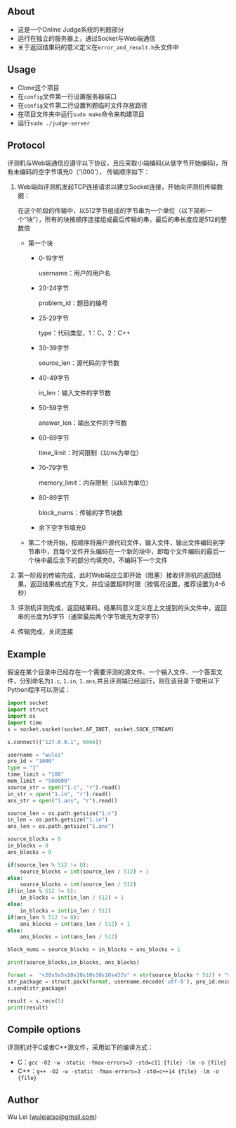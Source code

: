 ## About

+ 这是一个Online Judge系统的判题部分
+ 运行在独立的服务器上，通过Socket与Web端通信
+ 关于返回结果码的意义定义在`error_and_result.h`头文件中

## Usage

+ Clone这个项目
+ 在`config`文件第一行设置服务器端口
+ 在`config`文件第二行设置判题临时文件存放路径
+ 在项目文件夹中运行`sudo make`命令来构建项目
+ 运行`sudo ./judge-server`

## Protocol

评测机与Web端通信应遵守以下协议，且应采取小端编码(从低字节开始编码)，所有未编码的空字节填充0（‘\000’）， 传输顺序如下：

1. Web端向评测机发起TCP连接请求以建立Socket连接，开始向评测机传输数据：

   在这个阶段的传输中，以512字节组成的字节串为一个单位（以下简称一个“块”），所有的块按顺序连接组成最后传输的串，最后的串长度应是512的整数倍

   + 第一个块

     + 0-19字节

       username：用户的用户名

     + 20-24字节

       problem_id：题目的编号

     + 25-29字节

       type：代码类型，1：C，2：C++

     + 30-39字节

       source_len：源代码的字节数

     + 40-49字节

       in_len：输入文件的字节数

     + 50-59字节

       answer_len：输出文件的字节数

     + 60-69字节

       time_limit：时间限制（以ms为单位）

     + 70-79字节

       memory_limit：内存限制（以kB为单位）

     + 80-89字节

       block_nums：传输的字节块数

     + 余下空字节填充0

   + 第二个块开始，按顺序将用户源代码文件，输入文件，输出文件编码到字节串中，且每个文件开头编码在一个新的块中，即每个文件编码的最后一个块中最后余下的部分均填充0，不编码下一个文件

2. 第一阶段的传输完成，此时Web端应立即开始（阻塞）接收评测机的返回结果，返回结果格式在下文，并应设置超时时限（按情况设置，推荐设置为4-6秒）

3. 评测机评测完成，返回结果码，结果码意义定义在上文提到的头文件中，返回串的长度为5字节（通常最后两个字节填充为空字节）

4. 传输完成，关闭连接

## Example
假设在某个目录中已经存在一个需要评测的源文件、一个输入文件、一个答案文件，分别命名为`1.c`, `1.in`, `1.ans`,并且评测端已经运行，则在该目录下使用以下Python程序可以测试：
```python
import socket
import struct
import os
import time
s = socket.socket(socket.AF_INET, socket.SOCK_STREAM)

s.connect(("127.0.0.1", 6666))

username = "wulei"
pro_id = "1000"
type = "1"
time_limit = "100"
mem_limit = "500000"
source_str = open("1.c", "r").read()
in_str = open("1.in", "r").read()
ans_str = open("1.ans", "r").read()

source_len = os.path.getsize("1.c")
in_len = os.path.getsize("1.in")
ans_len = os.path.getsize("1.ans")

source_blocks = 0
in_blocks = 0
ans_blocks = 0

if(source_len % 512 != 0):
    source_blocks = int(source_len / 512) + 1
else:
    source_blocks = int(source_len / 512)
if(in_len % 512 != 0):
    in_blocks = int(in_len / 512) + 1
else:
    in_blocks = int(in_len / 512)
if(ans_len % 512 != 0):
    ans_blocks = int(ans_len / 512) + 1
else:
    ans_blocks = int(ans_len / 512)

block_nums = source_blocks + in_blocks + ans_blocks + 1

print(source_blocks,in_blocks, ans_blocks)

format =  "<20s5s5s10s10s10s10s10s432s" + str(source_blocks * 512) + "s" + str(in_blocks * 512) + "s" + str(ans_blocks * 512) + "s"
str_package = struct.pack(format, username.encode('utf-8'), pro_id.encode('utf-8'), type.encode('utf-8'), str(source_len).encode('utf-8'), str(in_len).encode('utf-8'), str(ans_len).encode('utf-8'), time_limit.encode('utf-8'), mem_limit.encode('utf-8'), str(block_nums).encode('utf-8'), source_str.encode('utf-8'), in_str.encode('utf-8'), ans_str.encode('utf-8'))
s.send(str_package)

result = s.recv(5)
print(result)

```

## Compile options

评测机对于C或者C++源文件，采用如下的编译方式：

- C：`gcc -O2 -w -static -fmax-errors=3 -std=c11 {file} -lm -o {file}`
- C++：`g++ -O2 -w -static -fmax-errors=3 -std=c++14 {file} -lm -o {file}`

## Author
Wu Lei (<a href="mailto:wuleiatso@gmail.com">wuleiatso@gmail.com</a>)

